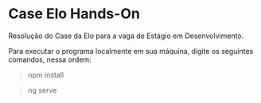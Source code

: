 # Case Elo Hands-On
Resolução do Case da Elo para a vaga de Estágio em Desenvolvimento.

Para executar o programa localmente em sua máquina, digite os seguintes comandos, nessa ordem:

> npm install

> ng serve
